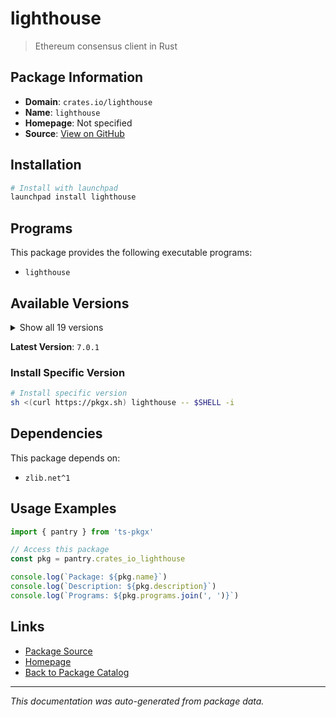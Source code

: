 # lighthouse

> Ethereum consensus client in Rust

## Package Information

- **Domain**: `crates.io/lighthouse`
- **Name**: `lighthouse`
- **Homepage**: Not specified
- **Source**: [View on GitHub](https://github.com/pkgxdev/pantry/tree/main/projects/crates.io/lighthouse/package.yml)

## Installation

```bash
# Install with launchpad
launchpad install lighthouse
```

## Programs

This package provides the following executable programs:

- `lighthouse`

## Available Versions

<details>
<summary>Show all 19 versions</summary>

- `7.0.1`, `7.0.0`, `6.0.1`, `6.0.0`, `5.3.0`
- `5.2.1`, `5.2.0`, `5.1.3`, `5.1.2`, `5.1.1`
- `5.1.0`, `5.0.0`, `4.6.0`, `4.5.0`, `4.4.1`
- `4.3.0`, `4.2.0`, `4.1.0`, `4.0.1`

</details>

**Latest Version**: `7.0.1`

### Install Specific Version

```bash
# Install specific version
sh <(curl https://pkgx.sh) lighthouse -- $SHELL -i
```

## Dependencies

This package depends on:

- `zlib.net^1`

## Usage Examples

```typescript
import { pantry } from 'ts-pkgx'

// Access this package
const pkg = pantry.crates_io_lighthouse

console.log(`Package: ${pkg.name}`)
console.log(`Description: ${pkg.description}`)
console.log(`Programs: ${pkg.programs.join(', ')}`)
```

## Links

- [Package Source](https://github.com/pkgxdev/pantry/tree/main/projects/crates.io/lighthouse/package.yml)
- [Homepage](#)
- [Back to Package Catalog](../package-catalog.md)

---

*This documentation was auto-generated from package data.*
